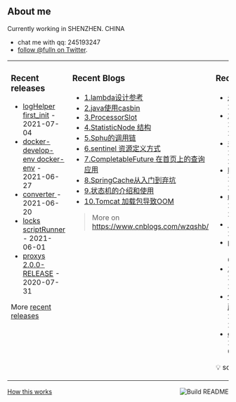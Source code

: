 ## About me

Currently working in SHENZHEN. CHINA 
 - chat me with qq: 245193247
 - [follow @fulln on Twitter](https://twitter.com/fulln16).
<table><tr><td valign="top">
 
 
### Recent releases

<!-- recent_releases starts -->
* [logHelper first_init](https://github.com/fulln/logHelper/releases/tag/1.0.0) - 2021-07-04
* [docker-develop-env docker-env](https://github.com/fulln/docker-develop-env/releases/tag/1.0.0) - 2021-06-27
* [converter ](https://github.com/fulln/converter/releases/tag/1.0.0) - 2021-06-20
* [locks scriptRunner](https://github.com/fulln/locks/releases/tag/scriptRunner) - 2021-06-01
* [proxys 2.0.0-RELEASE](https://github.com/fulln/proxys/releases/tag/2.0.0) - 2020-07-31
<!-- recent_releases ends -->

More [recent releases](https://github.com/fulln/fulln/blob/master/releases.md)

</td><td valign="top">
  
### Recent Blogs

<!-- recent_blogs starts -->
<ul>
<li>
<a href="https://www.cnblogs.com/wzqshb/p/16987548.html">1.lambda设计参考</a>
</li>
<li>
<a href="https://www.cnblogs.com/wzqshb/p/16787675.html">2.java使用casbin</a>
</li>
<li>
<a href="https://www.cnblogs.com/wzqshb/p/16595799.html">3.ProcessorSlot</a>
</li>
<li>
<a href="https://www.cnblogs.com/wzqshb/p/16585826.html">4.StatisticNode 结构</a>
</li>
<li>
<a href="https://www.cnblogs.com/wzqshb/p/16585817.html">5.Sphu的调用链</a>
</li>
<li>
<a href="https://www.cnblogs.com/wzqshb/p/16585811.html">6.sentinel 资源定义方式</a>
</li>
<li>
<a href="https://www.cnblogs.com/wzqshb/p/16529826.html">7.CompletableFuture 在首页上的查询应用</a>
</li>
<li>
<a href="https://www.cnblogs.com/wzqshb/p/16276966.html">8.SpringCache从入门到弃坑</a>
</li>
<li>
<a href="https://www.cnblogs.com/wzqshb/p/15716161.html">9.状态机的介绍和使用</a>
</li>
<li>
<a href="https://www.cnblogs.com/wzqshb/p/15684005.html">10.Tomcat 加载包导致OOM</a>
</li>
</ul>
<!-- recent_blogs ends -->
 
> More on <a>https://www.cnblogs.com/wzqshb/ </a>
 
</td><td valign="top"> 

### Recent TIL
 
<!-- recent_TIL starts -->
* [未命名](https://github.com/fulln/TIL/blob/master/newFiles/%E6%9C%AA%E5%91%BD%E5%90%8D.md) - 2023/5/5 23:46:57
* [2023-05-05](https://github.com/fulln/TIL/blob/master/daily/2023-05/2023-05-05.md) - 2023/5/5 23:42:03
* [多路复用进阶](https://github.com/fulln/TIL/blob/master/lib/geektime/%E7%BD%91%E7%BB%9C%E7%BC%96%E7%A8%8B%E5%AE%9E%E6%88%98/%E5%A4%9A%E8%B7%AF%E5%A4%8D%E7%94%A8%E8%BF%9B%E9%98%B6.md) - 2023/5/5 23:37:37
* [README](https://github.com/fulln/TIL/blob/master/README.md) - 2023/5/5 21:16:10
* [maxVowels](https://github.com/fulln/TIL/blob/master/leetcode/middle/maxVowels.md) - 2023/5/5 21:14:39
* [白夜行](https://github.com/fulln/TIL/blob/master/weread/%E7%B2%BE%E5%93%81%E5%B0%8F%E8%AF%B4/%E7%99%BD%E5%A4%9C%E8%A1%8C.md) - 2023/5/5 21:15:01
* [predictPartyVictory](https://github.com/fulln/TIL/blob/master/leetcode/middle/predictPartyVictory.md) - 2023/5/5 00:32:11
* [2023-05-04](https://github.com/fulln/TIL/blob/master/daily/2023-05/2023-05-04.md) - 2023/5/4 23:43:46
* [使用poll单线程处理所有IO事件](https://github.com/fulln/TIL/blob/master/lib/geektime/%E7%BD%91%E7%BB%9C%E7%BC%96%E7%A8%8B%E5%AE%9E%E6%88%98/%E4%BD%BF%E7%94%A8poll%E5%8D%95%E7%BA%BF%E7%A8%8B%E5%A4%84%E7%90%86%E6%89%80%E6%9C%89IO%E4%BA%8B%E4%BB%B6.md) - 2023/5/4 23:34:43
* [classLoader](https://github.com/fulln/TIL/blob/master/code/jvm/classLoader.md) - 2023/3/31 01:26:08
<!-- recent_TIL ends -->
 
:bulb: scaryp from [here](https://github.com/fulln/TIL)
 
</td></tr></table>
<a href="https://github.com/fulln/fulln/actions"><img src="https://github.com/fulln/fulln/workflows/Build%20README.md/badge.svg" align="right" alt="Build README"></a> <a href="https://simonwillison.net/2020/Jul/10/self-updating-profile-readme/">How this works</a>
